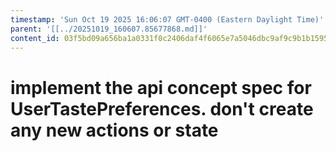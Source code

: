 ```yaml
---
timestamp: 'Sun Oct 19 2025 16:06:07 GMT-0400 (Eastern Daylight Time)'
parent: '[[../20251019_160607.85677868.md]]'
content_id: 03f5bd09a656ba1a0331f0c2406daf4f6065e7a5046dbc9af9c9b1b1595b930a
---
```


# implement the api concept spec for UserTastePreferences. don't create any new actions or state
